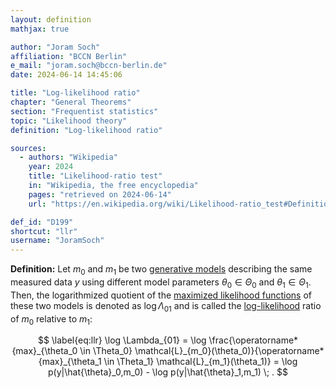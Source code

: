 ```yaml
---
layout: definition
mathjax: true

author: "Joram Soch"
affiliation: "BCCN Berlin"
e_mail: "joram.soch@bccn-berlin.de"
date: 2024-06-14 14:45:06

title: "Log-likelihood ratio"
chapter: "General Theorems"
section: "Frequentist statistics"
topic: "Likelihood theory"
definition: "Log-likelihood ratio"

sources:
  - authors: "Wikipedia"
    year: 2024
    title: "Likelihood-ratio test"
    in: "Wikipedia, the free encyclopedia"
    pages: "retrieved on 2024-06-14"
    url: "https://en.wikipedia.org/wiki/Likelihood-ratio_test#Definition"

def_id: "D199"
shortcut: "llr"
username: "JoramSoch"
---
```



**Definition:** Let $m_0$ and $m_1$ be two [generative models](/D/gm) describing the same measured data $y$ using different model parameters $\theta_0 \in \Theta_0$ and $\theta_1 \in \Theta_1$. Then, the logarithmized quotient of the [maximized likelihood functions](/D/mle) of these two models is denoted as $\log \Lambda_{01}$ and is called the [log-likelihood](/D/llf) ratio of $m_0$ relative to $m_1$:

$$ \label{eq:llr}
\log \Lambda_{01}
= \log \frac{\operatorname*{max}_{\theta_0 \in \Theta_0} \mathcal{L}_{m_0}(\theta_0)}{\operatorname*{max}_{\theta_1 \in \Theta_1} \mathcal{L}_{m_1}(\theta_1)}
= \log p(y|\hat{\theta}_0,m_0) - \log p(y|\hat{\theta}_1,m_1) \; .
$$